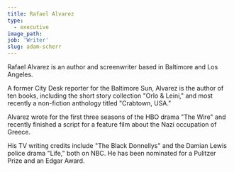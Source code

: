 ```yaml
---
title: Rafael Alvarez
type:
  - executive
image_path:
job: 'Writer'
slug: adam-scherr
---
```


Rafael Alvarez is an author and screenwriter based in Baltimore and Los Angeles.

A former City Desk reporter for the Baltimore Sun, Alvarez is the author of ten books, including the short story collection "Orlo & Leini," and most recently a non-fiction anthology titled "Crabtown, USA."

Alvarez wrote for the first three seasons of the HBO drama "The Wire" and recently finished a script for a feature film about the Nazi occupation of Greece.

His TV writing credits include "The Black Donnellys" and the Damian Lewis police drama "Life," both on NBC. He has been nominated for a Pulitzer Prize and an Edgar Award.
